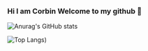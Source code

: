 ### Hi I am Corbin Welcome to my github 👋

![Anurag's GitHub stats](https://github-readme-stats.vercel.app/api?username=corbin419)


![Top Langs](https://github-readme-stats.vercel.app/api/top-langs/?username=corbin419&theme=vue-dark))


<!--
**corbin419/corbin419** is a ✨ _special_ ✨ repository because its `README.md` (this file) appears on your GitHub profile.

Here are some ideas to get you started:

- 🔭 I’m currently working on ...
- 🌱 I’m currently learning ...
- 👯 I’m looking to collaborate on ...
- 🤔 I’m looking for help with ...
- 💬 Ask me about ...
- 📫 How to reach me: ...
- 😄 Pronouns: ...
- ⚡ Fun fact: ...
-->

